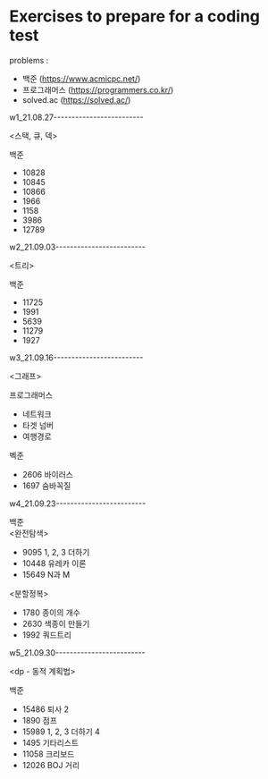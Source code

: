 # Exercises to prepare for a coding test
problems :
- 백준 (https://www.acmicpc.net/)
- 프로그래머스 (https://programmers.co.kr/)
- solved.ac (https://solved.ac/)

w1_21.08.27-------------------------  
  
<스택, 큐, 덱>  
  
백준
- 10828 
- 10845    
- 10866   
- 1966  
- 1158  
- 3986  
- 12789  
  
w2_21.09.03-------------------------  
  
<트리>  
  
백준
- 11725  
- 1991  
- 5639  
- 11279  
- 1927  
  
w3_21.09.16-------------------------  
  
<그래프>  
  
프로그래머스
- 네트워크
- 타겟 넘버
- 여행경로

벡준
- 2606 바이러스
- 1697 숨바꼭질
  
w4_21.09.23-------------------------  
  
백준  
<완전탐색>  
- 9095 1, 2, 3 더하기
- 10448	유레카 이론
- 15649 N과 M
  
<분할정복>  
- 1780 종이의 개수
- 2630 색종이 만들기
- 1992 쿼드트리
  
w5_21.09.30-------------------------    
  
<dp - 동적 계획법>  
  
백준  
- 15486 퇴사 2
- 1890 점프
- 15989 1, 2, 3 더하기 4
- 1495 기타리스트
- 11058 크리보드
- 12026 BOJ 거리
